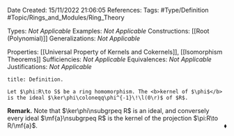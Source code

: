 <div class="topSpace"></div>

Date Created: 15/11/2022 21:06:05
References:
Tags: #Type/Definition #Topic/Rings_and_Modules/Ring_Theory

Types: <i>Not Applicable</i>
Examples: <i>Not Applicable</i>
Constructions: [[Root (Polynomial)]]
Generalizations: <i>Not Applicable</i>

Properties: [[Universal Property of Kernels and Cokernels]], [[Isomorphism Theorems]]
Sufficiencies: <i>Not Applicable</i>
Equivalences: <i>Not Applicable</i>
Justifications: <i>Not Applicable</i>

``` ad-Definition
title: Definition.

Let $\phi:R\to S$ be a ring homomorphism. The <b>kernel of $\phi$</b> is the ideal $\ker\phi\coloneqq\phi^{-1}\!\l(0\r)$ of $R$.

```

<b>Remark.</b> Note that $\ker\phi\nsubgrpeq R$ is an ideal, and conversely every ideal $\mf{a}\nsubgrpeq R$ is the kernel of the projection $\pi:R\to R/\mf{a}$.<span style="float:right;">$\blacklozenge$</span>
